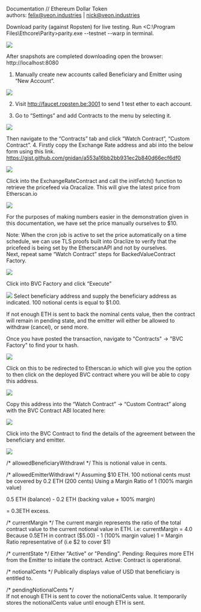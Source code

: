 Documentation // Ethereum Dollar Token                             
authors: felix@veon.industries | nick@veon.industries

Download parity (against Ropsten) for live testing. 
Run <C:\Program Files\Ethcore\Parity>parity.exe --testnet --warp in terminal.

![](https://i.imgur.com/YcGW0J8.png)

After snapshots are completed downloading open the browser: http://localhost:8080

1. Manually create new accounts called Beneficiary and Emitter using “New Account”.

![](https://i.imgur.com/ISZz1qF.png)

2. Visit http://faucet.ropsten.be:3001 to send 1 test ether to each account.

3. Go to “Settings” and add Contracts to the menu by selecting it.

![](https://i.imgur.com/NRIFISt.png)

Then navigate to the “Contracts” tab and click “Watch Contract”, “Custom Contract”.
4. Firstly copy the Exchange Rate address and abi into the below form using this link.
https://gist.github.com/gnidan/a553a16bb2bb931ec2b840d66ecf6df0 

![](https://i.imgur.com/nZpEiSE.png)

Click into the ExchangeRateContract and call the initFetch() function to retrieve the pricefeed via Oracalize. This will give the latest price from Etherscan.io 

![](https://i.imgur.com/PXWEd2r.png)

For the purposes of making numbers easier in the demonstration given in this documentation, we have set the price manually ourselves to $10.

Note: When the cron job is active to set the price automatically on a time schedule, we can use TLS proofs built into Oraclize to verify that the pricefeed is being set by the EtherscanAPI and not by ourselves.  
Next, repeat same “Watch Contract” steps for BackedValueContract Factory.

![](https://i.imgur.com/bsdXiqJ.png)

Click into BVC Factory and click “Execute”

![](https://i.imgur.com/TQEX8sR.png)
Select beneficiary address and supply the beneficiary address as indicated.
100 notional cents is equal to $1.00.


If not enough ETH is sent to back the nominal cents value, then the contract will remain in pending state, and the emitter will either be allowed to withdraw (cancel), or send more.

Once you have posted the transaction, navigate to "Contracts" -> "BVC Factory" to find your tx hash. 

![](https://i.imgur.com/JHB0dXz.png)

Click on this to be redirected to Etherscan.io which will give you the option to then click on the deployed BVC contract where you will be able to copy this address.

![](https://i.imgur.com/NJhT1iR.png)

Copy this address into the “Watch Contract” -> “Custom Contract” along with the BVC Contract ABI located here:

![](https://i.imgur.com/cH5SNZz.png)

Click into the BVC Contract to find the details of the agreement between the beneficiary and emitter. 

![](https://i.imgur.com/xoOQYH6.png)

/* allowedBeneficiaryWithdrawl */
This is notional value in cents.

/* allowedEmitterWithdrawl */
Assuming $10 ETH.
100 notional cents must be covered by 0.2 ETH (200 cents)
Using a Margin Ratio of 1 (100% margin value)

0.5 ETH (balance) - 0.2 ETH (backing value + 100% margin) 

= 0.3ETH excess.

/* currentMargin */
The current margin represents the ratio of the total
contract value to the current notional value in ETH.
i.e:
currentMargin = 4.0 
Because 0.5ETH in contract ($5.00) - 1 (100% margin value)
1 = Margin Ratio representative of (i.e $2 to cover $1)

/* currentState */
Either "Active" or "Pending".
Pending: Requires more ETH from the Emitter to initiate the contract.
Active: Contract is operational.

/* notionalCents */ 
Publically displays value of USD that beneficiary is entitled to.

/* pendingNotionalCents */  
If not enough ETH is sent to cover the notionalCents value.
It temporarily stores the notionalCents value until enough ETH is sent.


